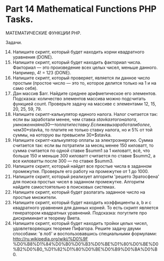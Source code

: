 ﻿# Part 14 Mathematical Functions PHP Tasks.

 МАТЕМАТИЧЕСКИЕ ФУНКЦИИ PHP.

Задачи.

14. Напишите скрипт, который будет находить корни квадратного уравнения (DONE).
15. Напишите скрипт, который будет находить факториал числа. Факториал — это произведение всех целых чисел, меньше данного. Например, 4! = 1*2*3 (DONE).
16. Напишите скрипт, который проверяет, является ли данное число простым (простое число — это то, которое делится только на 1 и на само себя).
17. Дан массив $arr. Найдите среднее арифметическое его элементов. Подсказка: количество элементов массива можно подсчитать функцией count. Проверьте задачу на массиве с элементами 12, 15, 20, 25, 59, 79.
18. Напишите скрипт-калькулятор единого налога. Налог считается так: если вы заработали менее, чем ставка $stavka этого налога, умноженная на 30 — то платите ставку. Если же вы заработали более, чем 30*$stavka, то платите 
    не только ставку налога, но и 5% от той суммы, на которую вы превысили 30*$stavka.
19. Напишите скрипт-калькулятор оплаты за электроэнергию. Сумма считается так: если вы потратили за месяц менее 150 киловатт, то сумма считается по одной ставке $summ1 за 1 киловатт, всё, что больше 150 и меньше 300 
    киловатт считается по ставке $summ2, а все киловатты после 300 — по ставке $summ3.
20. Напишите скрипт, который найдет все простые числа в заданном промежутке. Проверьте его работу на промежутке от 1 до 1000.
21. Напишите скрипт, который реализует алгоритм 'решето Эратосфена' для поиска простых чисел в заданном промежутке. Алгоритм найдите самостоятельно в поисковых системах.
22. Напишите скрипт, который будет разлагать заданное число на простые множители.
23. Напишите скрипт, который будет находить коэффициенты a, b и c квадратного уравнения для данных корней. То есть скрипт является генератором квадратных уравнений. Подсказка: погуглите про дискриминант и теорему Виета.
24. Напишите скрипт, который будет находить тройки целых чисел, удовлетворяющих теореме Пифагора. Решите задачу двуми способами: 'в лоб' и воспользовавшись специальными формулами: http://ru.wikipedia.org/wiki/%D0%9F
    %D0%B8%D1%84%D0%B0%D0%B3%D0%BE%D1%80%D0%BE%D0%B2%D0%B0_%D1%82%D1%80%D0%BE%D0%B9%D0%BA%D0%B0.
